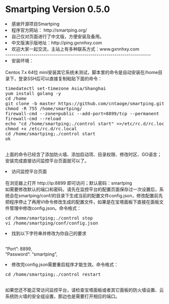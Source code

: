 # Smartping Version 0.5.0
<li>感谢开源项目Smartping
<li>程序官方网站： http://smartping.org/
<li>自己仅对页面进行了中文版，方便安装及备用。
<li>中文版演示版地址：http://ping.gxnnhxy.com
<li>欢迎大家一起交流，主站上有多种联系方式：www.gxnnhxy.com
<br>------------------------------------------------------------------------
<li>安装环境：</br>
<br>Centos 7.x 64位 mini安装其它系统未测试，脚本里的命令是自动安装在/home目录下，登录SSH后可以直接复制粘贴下面的命令：
<br>
<pre>
timedatectl set-timezone Asia/Shanghai
yum install golang -y
cd /home
git clone -b master https://github.com/cntaoge/smartping.git 
chmod -R 755 /home/smartping/
firewall-cmd --zone=public --add-port=8899/tcp --permanent 
firewall-cmd --reload
echo "cd /home/smartping;./control start" >>/etc/rc.d/rc.local
chmod +x /etc/rc.d/rc.local
cd /home/smartping;./control start
ok</pre>
<p>
<br>上面的命令已经含了添加防火墙、添加启动项、目录权限、修改时区、GO语言；安装完成直接访问监控平台页面就可以了。
<p>
<li>访问监控平台页面</br>
<br>在浏览器上打开  http://ip:8899   即可访问；默认密码：smartping</br>如需要修改默认的端口和密码，请先在监控平台的配置页面保存过一次设置后，系统会在smartping/conf/的目录下生成当前的配置文件config.json，修改配置前先把程序停止了再用VI命令修改生成的配置文件，如果是在宝塔面板下直接在面板文件管理中修改config.json。命令格式：</br>
<p>
<pre>cd /home/smartping;./control stop
vi /home/smartping/conf/config.json</pre>
<p>
<li>找到以下字符串并修改为你自己的要求</br>
<p>
<br>“Port”: 8899,</br>“Password”: “smartping”,</br>
<li>修改完config.json需要重启程序才能生效。命令格式：</br>
<p>
<pre>cd /home/smartping;./control restart</pre>
<p>
<br>如果您还不能正常访问监控平台，请检查宝塔面板或者其它面板的防火墙设置、云系统防火墙的安全组设置，那边也是需要打开相应的端口。</br>
